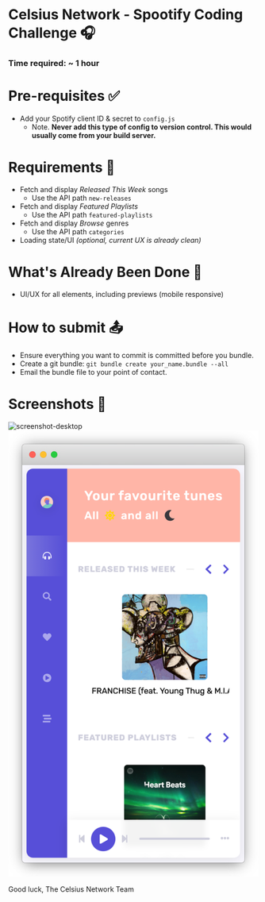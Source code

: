 # Celsius Network - Spootify Coding Challenge 🎧

### Time required: ~ 1 hour

# Pre-requisites ✅
- Add your Spotify client ID & secret to `config.js`
  - Note. **Never add this type of config to version control. This would usually come from your build server.**

# Requirements 📖
- Fetch and display *Released This Week* songs
  - Use the API path `new-releases`
- Fetch and display *Featured Playlists*
  - Use the API path `featured-playlists`
- Fetch and display *Browse* genres
  - Use the API path `categories`
- Loading state/UI *(optional, current UX is already clean)*

# What's Already Been Done 🏁
- UI/UX for all elements, including previews (mobile responsive)

# How to submit 📤

- Ensure everything you want to commit is committed before you bundle.
- Create a git bundle: `git bundle create your_name.bundle --all`
- Email the bundle file to your point of contact.

# Screenshots 🌄

![screenshot-desktop](./desktop.png)
![screenshot-mobile](./mobile.png)

Good luck,
The Celsius Network Team
